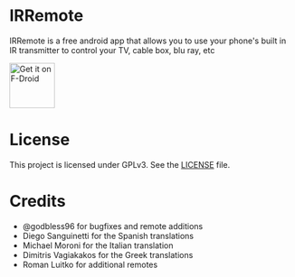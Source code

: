 # IRRemote

IRRemote is a free android app that allows you to use your phone's built in IR transmitter to control your TV, cable box, blu ray, etc

[<img src="https://fdroid.gitlab.io/artwork/badge/get-it-on.png"
     alt="Get it on F-Droid"
     height="80">](https://f-droid.org/packages/us.spotco.ir_remote/)

# License

This project is licensed under GPLv3. See the [LICENSE](https://github.com/twinone/IRRemote/blob/master/LICENSE) file.

# Credits
- @godbless96 for bugfixes and remote additions
- Diego Sanguinetti for the Spanish translations
- Michael Moroni for the Italian translation
- Dimitris Vagiakakos for the Greek translations
- Roman Luitko for additional remotes
